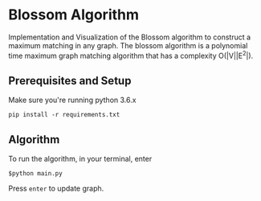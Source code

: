 # Blossom Algorithm

Implementation and Visualization of the Blossom algorithm to construct a maximum matching in any graph. The blossom algorithm is a polynomial time maximum graph matching algorithm that has a complexity O(|V||E<sup>2</sup>|).

## Prerequisites and Setup 
Make sure you're running python 3.6.x

```
pip install -r requirements.txt
```

## Algorithm

To run the algorithm, in your terminal, enter

```
$python main.py
```

Press `enter` to update graph.
